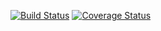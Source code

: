 [![Build Status](https://travis-ci.org/dkurtaev/regular_encoding.svg?branch=master)](https://travis-ci.org/dkurtaev/regular_encoding)
[![Coverage Status](https://coveralls.io/repos/github/dkurtaev/regular_encoding/badge.svg?branch=master)](https://coveralls.io/github/dkurtaev/regular_encoding?branch=master)